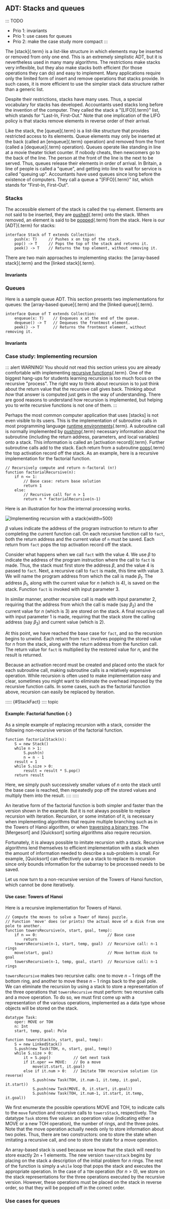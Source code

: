 
## ADT: Stacks and queues

::: TODO
- Prio 1: invariants
- Prio 1: use cases for queues
- Prio 2: make the case study more compact
:::

The [stack]{.term} is a list-like structure in
which elements may be inserted or removed from only one end.
This is an extremely simplistic ADT, but it is nevertheless used in many many algorithms.
The restrictions make stacks very inflexible, but they also make stacks both efficient (for those operations they can do) and easy to implement.
Many applications require only the limited form of insert and remove
operations that stacks provide. In such cases, it is more efficient to
use the simpler stack data structure rather than a generic list.

Despite their restrictions, stacks have many uses. Thus, a special
vocabulary for stacks has developed. Accountants used stacks long before
the invention of the computer. They called the stack a
"[LIFO]{.term}" list, which stands for
"Last-In, First-Out." Note that one implication of the LIFO policy is
that stacks remove elements in reverse order of their arrival.

Like the stack, the [queue]{.term} is a
list-like structure that provides restricted access to its elements.
Queue elements may only be inserted at the back (called an
[enqueue]{.term} operation) and removed from the
front (called a [dequeue]{.term} operation).
Queues operate like standing in line at a movie theater ticket counter.
If nobody cheats, then newcomers go to the back of the line. The person
at the front of the line is the next to be served. Thus, queues release
their elements in order of arrival. In Britain, a line of people is
called a "queue", and getting into line to wait for service is called
"queuing up". Accountants have used queues since long before the
existence of computers. They call a queue a "[FIFO]{.term}" list, which stands
for "First-In, First-Out".

### Stacks

The accessible element of the stack is called the `top` element.
Elements are not said to be inserted, they are
[pushed](#push){.term} onto the stack. When
removed, an element is said to be [popped](#pop){.term} from the stack. Here is our [ADT]{.term} for stacks:

    interface Stack of T extends Collection:
        push(x: T)     // Pushes x on top of the stack.
        pop() -> T     // Pops the top of the stack and returns it.
        peek() -> T    // Returns the top element, without removing it.

There are two main approaches to implementing stacks: the [array-based stack]{.term} and the [linked stack]{.term}.

#### Invariants


### Queues

Here is a sample queue ADT.
This section presents two implementations for queues: the [array-based queue]{.term} and the [linked queue]{.term}.

    interface Queue of T extends Collection:
        enqueue(x: T)    // Enqueues x at the end of the queue.
        dequeue() -> T   // Dequeues the frontmost element.
        peek() -> T      // Returns the frontmost element, without removing it.


#### Invariants


### Case study: Implementing recursion

::: alert
WARNING! You should not read this section unless you are already
comfortable with implementing
[recursive functions](#recursion){.term}.
One of the biggest hang-ups for students learning recursion
is too much focus on the recursive "process". The right way to think
about recursion is to just think about the return value that the
recursive call gives back. Thinking about *how* that answer is computed
just gets in the way of understanding. There are good reasons to
understand how recursion is implemented, but helping you to write
recursive functions is not one of them.
:::

Perhaps the most common computer application that uses
[stacks] is not even
visible to its users. This is the implementation of subroutine calls in
most programming language
[runtime environments](#runtime-environment){.term}. A subroutine call is normally implemented by
[pushing](#push){.term} necessary information
about the subroutine (including the return address, parameters, and
local variables) onto a stack. This information is called an
[activation record]{.term}. Further subroutine
calls add to the stack. Each return from a subroutine
[pops](#pop){.term} the top activation record
off the stack. As an example, here is a recursive implementation for the
factorial function.

    // Recursively compute and return n-factoral (n!)
    function factorialRecursive(n):
        if n <= 1:
            // Base case: return base solution
            return 1
        else:
            // Recursive call for n > 1
            return n * factorialRecursive(n-1)

Here is an illustration for how the internal processing works.

![Implementing recursion with a stack](images/RecurSta.png){width=500}

$\beta$ values indicate the address of the program instruction to return
to after completing the current function call. On each recursive
function call to `fact`, both the return address and the current value
of `n` must be saved. Each return from `fact` pops the top activation
record off the stack.

Consider what happens when we call `fact` with the value 4. We use
$\beta$ to indicate the address of the program instruction where the
call to `fact` is made. Thus, the stack must first store the address
$\beta$, and the value 4 is passed to `fact`. Next, a recursive call to
`fact` is made, this time with value 3. We will name the program address
from which the call is made $\beta_1$. The address $\beta_1$, along with
the current value for $n$ (which is 4), is saved on the stack. Function
`fact` is invoked with input parameter 3.

In similar manner, another recursive call is made with input parameter
2, requiring that the address from which the call is made (say
$\beta_2$) and the current value for $n$ (which is 3) are stored on the
stack. A final recursive call with input parameter 1 is made, requiring
that the stack store the calling address (say $\beta_3$) and current
value (which is 2).

At this point, we have reached the base case for `fact`, and so the
recursion begins to unwind. Each return from `fact` involves popping the
stored value for $n$ from the stack, along with the return address from
the function call. The return value for `fact` is multiplied by the
restored value for $n$, and the result is returned.

Because an activation record must be created and placed onto the stack
for each subroutine call, making subroutine calls is a relatively
expensive operation. While recursion is often used to make
implementation easy and clear, sometimes you might want to eliminate the
overhead imposed by the recursive function calls. In some cases, such as
the factorial function above, recursion can easily be replaced by
iteration.

::::: {#StackFact}
:::: topic
#### Example: Factorial function {-}

As a simple example of replacing recursion with a stack, consider the
following non-recursive version of the factorial function.

    function factorialStack(n):
        S = new Stack()
        while n > 1:
            S.push(n)
            n = n - 1
        result = 1
        while S.size > 0:
            result = result * S.pop()
        return result

Here, we simply push successively smaller values of $n$ onto the stack
until the base case is reached, then repeatedly pop off the stored
values and multiply them into the result.
::::
:::::

An iterative form of the factorial function is both simpler and faster
than the version shown in the example. But it is not always possible to
replace recursion with iteration. Recursion, or some imitation of it, is
necessary when implementing algorithms that require multiple branching
such as in the Towers of Hanoi algorithm, or when
[traversing a binary tree](#binary-tree-traversals).
The [Mergesort] and [Quicksort]
sorting algorithms also require recursion.

Fortunately, it is always possible to imitate recursion with a stack.
Recursive algorithms lend themselves to efficient implementation with a
stack when the amount of information needed to describe a sub-problem is
small. For example, [Quicksort] can
effectively use a stack to replace its recursion since only bounds
information for the subarray to be processed needs to be saved.

Let us now turn to a non-recursive version of the Towers of Hanoi
function, which cannot be done iteratively.

#### Use case: Towers of Hanoi

Here is a recursive implementation for Towers of Hanoi.

    // Compute the moves to solve a Tower of Hanoi puzzle.
    // Function 'move' does (or prints) the actual move of a disk from one pole to another.
    function towersRecursive(n, start, goal, temp):
        if n == 0:                               // Base case
            return
        towersRecursive(n-1, start, temp, goal)  // Recursive call: n-1 rings
        move(start, goal)                        // Move bottom disk to goal
        towersRecursive(n-1, temp, goal, start)  // Recursive call: n-1 rings

`towersRecursive` makes two recursive calls: one to move $n-1$ rings off the bottom
ring, and another to move these $n-1$ rings back to the goal pole. We
can eliminate the recursion by using a stack to store a representation
of the three operations that `towersRecursive` must perform: two recursive calls and
a move operation. To do so, we must first come up with a representation
of the various operations, implemented as a data type whose objects will be
stored on the stack.

    datatype Task:
        oper: MOVE or TOH
        n: Int
        start, temp, goal: Pole

    function towersStack(n, start, goal, temp):
        S = new LinkedStack()
        S.push(new Task(TOH, n, start, goal, temp))
        while S.size > 0:
            it = S.pop()          // Get next task
            if it.oper == MOVE:   // Do a move
                move(it.start, it.goal)
            else if it.num > 0:   // Imitate TOH recursive solution (in reverse)
                S.push(new Task(TOH, it.num-1, it.temp, it.goal, it.start))
                S.push(new Task(MOVE, 0, it.start, it.goal))
                S.push(new Task(TOH, it.num-1, it.start, it.temp, it.goal))

We first enumerate the possible operations MOVE and TOH, to indicate
calls to the `move` function and recursive calls to `towersStack`, respectively.
The datatype `Task` stores five values: an operation value (indicating
either a MOVE or a new TOH operation), the number of rings, and the
three poles. Note that the move operation actually needs only to store
information about two poles. Thus, there are two constructors: one to
store the state when imitating a recursive call, and one to store the
state for a move operation.

An array-based stack is used because we know that the stack will need to
store exactly $2n+1$ elements. The new version `towersStack` begins by
placing on the stack a description of the initial problem for $n$ rings.
The rest of the function is simply a `while` loop that pops the stack
and executes the appropriate operation. In the case of a `TOH` operation
(for $n>0$), we store on the stack representations for the three
operations executed by the recursive version. However, these operations
must be placed on the stack in reverse order, so that they will be
popped off in the correct order.


### Use cases for queues

